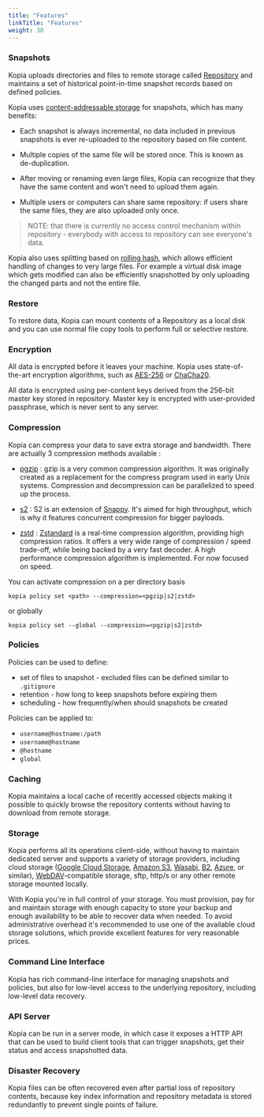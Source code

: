 ```yaml
---
title: "Features"
linkTitle: "Features"
weight: 30
---
```


### Snapshots

Kopia uploads directories and files to remote storage called [Repository](https://kopia.io/docs/repositories/) and maintains a set of historical point-in-time snapshot records based on defined policies.

Kopia uses [content-addressable storage](https://en.wikipedia.org/wiki/Content-addressable%20storage) for snapshots, which has many benefits:

* Each snapshot is always incremental, no data included in previous snapshots is ever re-uploaded to the repository based on file content.

* Multiple copies of the same file will be stored once. This is known as de-duplication.

* After moving or renaming even large files, Kopia can recognize that they have the same content and won't need to upload them again.

* Multiple users or computers can share same repository: if users share the same files, they are also uploaded only once.

> NOTE: that there is currently no access control mechanism within repository - everybody with access to repository can see everyone's data.

Kopia also uses splitting based on [rolling hash](https://en.wikipedia.org/wiki/Rolling_hash), which allows efficient handling of changes to very large files. For example a virtual disk image which gets modified can also be efficiently snapshotted by only uploading the changed parts and not the entire file.

### Restore

To restore data, Kopia can mount contents of a Repository as a local disk and you can use normal file copy tools to perform full or selective restore.

### Encryption

All data is encrypted before it leaves your machine. Kopia uses state-of-the-art encryption algorithms, such as [AES-256](https://en.wikipedia.org/wiki/AES256) or [ChaCha20](https://en.wikipedia.org/wiki/ChaCha20).

All data is encrypted using per-content keys derived from the 256-bit master key stored in repository. Master key is encrypted with user-provided passphrase, which is never sent to any server.

### Compression

Kopia can compress your data to save extra storage and bandwidth. There are actually 3 compression methods available :

* [pgzip](https://github.com/klauspost/pgzip) : gzip is a very common compression algorithm. It was originally created as a replacement for the compress program used in early Unix systems.
Compression and decompression can be parallelized to speed up the process.

* [s2](https://github.com/klauspost/compress/tree/master/s2) : S2 is an extension of [Snappy](https://github.com/google/snappy). It's aimed for high throughput, which is why it features concurrent compression for bigger payloads.

* [zstd](https://github.com/klauspost/compress/tree/master/zstd) : [Zstandard](https://facebook.github.io/zstd/) is a real-time compression algorithm, providing high compression ratios. It offers a very wide range of compression / speed trade-off, while being backed by a very fast decoder. A high performance compression algorithm is implemented. For now focused on speed.

You can activate compression on a per directory basis

```shell
kopia policy set <path> --compression=<pgzip|s2|zstd>
```

or globally

```shell
kopia policy set --global --compression=<pgzip|s2|zstd>
```

### Policies

Policies can be used to define:

* set of files to snapshot - excluded files can be defined similar to `.gitignore`
* retention - how long to keep snapshots before expiring them
* scheduling - how frequently/when should snapshots be created

Policies can be applied to:

* `username@hostname:/path`
* `username@hostname`
* `@hostname`
* `global`

### Caching

Kopia maintains a local cache of recently accessed objects making it possible to quickly browse the repository contents without having to download from remote storage.

### Storage

Kopia performs all its operations client-side, without having to maintain dedicated server and supports a variety of storage providers, including cloud storage ([Google Cloud Storage](https://cloud.google.com/storage), [Amazon S3](https://aws.amazon.com/s3), [Wasabi](https://wasabi.com), [B2](https://www.backblaze.com/b2/cloud-storage.html), [Azure](https://azure.microsoft.com/fr-fr/services/storage/), or similar), [WebDAV](https://en.wikipedia.org/wiki/WebDAV)-compatible storage, sftp, http/s or any other remote storage mounted locally.

With Kopia you're in full control of your storage. You must provision, pay for and maintain storage with enough capacity to store your backup and enough availability to be able to recover data when needed. To avoid administrative overhead it's recommended to use one of the available cloud storage solutions, which provide excellent features for very reasonable prices.

### Command Line Interface

Kopia has rich command-line interface for managing snapshots and policies, but also for low-level access to the underlying repository, including low-level data recovery.

### API Server

Kopia can be run in a server mode, in which case it exposes a HTTP API that can be used to build client tools that can trigger snapshots, get their status and access snapshotted data.

### Disaster Recovery

Kopia files can be often recovered even after partial loss of repository contents, because key index information and repository metadata is stored redundantly to prevent single points of failure.

